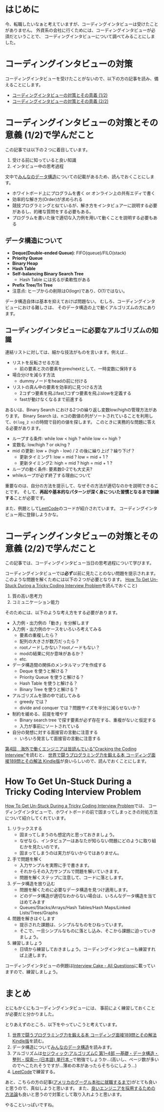 # はじめに

今、転職したいなぁと考えていますが、コーディングインタビューは受けたことがありません。
外資系の会社に行くためには、コーディングインタビューが必須だということで、
コーディングインタビューについて調べてみることにしました。

# コーディングインタビューの対策

コーディングインタビューを受けたことがないので、以下の方の記事を読み、備えることにします。

* [コーディングインタビューの対策とその意義 (1/2)][]
* [コーディングインタビューの対策とその意義 (2/2)][]

# コーディングインタビューの対策とその意義 (1/2)で学んだこと

この記事では以下の２つに着目しています。

1. 受ける前に知っていると良い知識 
2. インタビュー中の思考過程

文中で[みんなのデータ構造][]についての記載があるため、読んでおくことにします。

- ホワイトボード上にプログラムを書く or オンライン上の共有エディで書く
- 効率的な解き方(Order)が求められる
- 競技プログラミングと似ているが、解き方をインタビュアーに説明する必要があるし、的確な質問をする必要もある。
- プログラムを書いた後で適切な入力例を用いて動くことを説明する必要もある

## データ構造について

- **Deque(Double-ended Queue)**: FIFO(queue)/FILO(stack)
- **Priority Queue**
- **Binary Heap**
- **Hash Table**
- **Self-balancing Binary Search Tree**
    - Hash Table には劣るが柔軟性がある
- **Prefix Tree/Tri Tree**
- 注意点: ヒープからの削除はO(logn)であり、O(1)ではない。

データ構造自体は基本を抑えておけば問題ない。
むしろ、コーディングインタビューにおける難しさは、
そのデータ構造の上で動くアルゴリズムの方にあります。

## コーディングインタビューに必要なアルゴリズムの知識

連結リストに対しては、細かな技法がものを言います。例えば...

* リストを反転させる方法
    - 前の要素と次の要素をprev/nextとして、一時変数に保持する
* 場合分けを減らす方法
    - dummyノードをheadの前に付ける
* リストの真ん中の要素を効率的に見つける方法
    - 2コずつ要素を飛ぶfast,1コずつ要素を飛ぶslowを定義する
    - fastが動けなくなるまで前進する

あるいは、Binary Search における2つの繰り返し変数low/highの管理方法があります。
Binary Search は、nコの数値の列がソートされていることを利用して、`O(log_2 n)`の時間で目的の値を探します。
このときに実務的な問題に答える必要があります。

* ループする条件: while low < high ? while low <= high ?
* 変数名: low/high ? or ok/ng ?
* mid の更新: low + (high - low) / 2 の後に繰り上げ？繰り下げ？
    - 更新タイミング1: low = mid ? low = mid + 1 ?
    - 更新タイミング2: high = mid ? high = mid + 1 ?
* ループの動く条件: 要素数0-2でも大丈夫?
* whileループが必ず終了する理由について

重要なのは、自分の方法を提示して、なぜその方法が適切なのかを説明できることです。
そして、**再起や基本的なパターンが深く身についた習慣となるまで訓練する**ことが必要です。

また、例題として[LeetCode][]のコードが紹介されています。
コーディングインタビュー用に登録しようかな。

# コーディングインタビューの対策とその意義 (2/2)で学んだこと

この記事では、コーディングインタビュー当日の思考過程について学びます。

コーディングインタビューでは**必ず**以前に見たことのない問題を提示されます。
このような問題を解くためには以下の２つが必要となります。
[How To Get Un-Stuck During a Tricky Coding Interview Problem][]を読んでおくこと)

1. 質の高い思考力
2. コミュニケーション能力

そのためには、以下のような考え方をする必要があります。

* 入力例・出力例の「動き」を分解します
* 入力例・出力例のケースをいろいろ考えてみる
    - 要素の重複したら？
    - 配列の大きさが数万だったら？
    - rootノードしかない？rootノードもない？
    - modの結果に何か意味があるか？
    - etc.
* データ構造間の関係のメンタルマップを作成する
    - Deque を使うと解ける？
    - Priority Queue を使うと解ける？
    - Hash Table を使うと解ける？
    - Binary Tree を使うと解ける？
* アルゴリズムを頭の中で試してみる
    - greedy では？
    - divide and conquer では？問題サイズを半分に減らせないか？
* 制約を緩める、前提を増やす
    - Binary search tree で探す要素が必ず存在する、重複がないと仮定する
    - 入力が事前にソートされている
* 自分の発想に対する面接官の言動に注意する
    - いろいろ発言して面接官の言動に注意する

[第4回　海外で働くエンジニアは皆読んでいる"Cracking the Coding Interview"][]を読むと、
[世界で闘うプログラミング力を鍛える本 コーディング面接189問とその解法 Kindle版][]が良いらしいので、読んでおくことにします。

# How To Get Un-Stuck During a Tricky Coding Interview Problem

[How To Get Un-Stuck During a Tricky Coding Interview Problem][]では、
コーディングインタビューで、ホワイトボードの前で固まってしまっときの対処方法について紹介してくれています。

1. リラックスする
    - 固まってしまうのも想定内と思っておきましょう。
    - なぜなら、インタビュアーはあなたが知らない問題にどのように取り組むかを見たいのです。
    - 固まってしまうのは実力がないからではありません。
2. 手で問題を解く
    - 入力サンプルを実際に手で書きます。
    - それからその入力サンプルで問題を解いていきます。
    - 問題を解くステップに注意して、コードに落とします。
3. データ構造を放り込む
    - 問題を解くために必要なデータ構造を見つけ適用します。
    - どのデータ構造が適切なわからない場合は、いろんなデータ構造を当てはめてみます
    - Queues/Stacks/Arrays/Hash Tables/Hash Maps/Linked Lists/Trees/Graphs
4. 問題を解きほぐします
    - 提示された課題は、シンプルなものをひねっています。
    - そこで、一旦シンプルなものに落とし込み、そこから課題に迫っていきましょう。
5. 練習しましょう
    - 日頃から練習しておきましょう。コーディングインタビューも練習すれば上達します。

コーディングインタビューの例題は[Interview Cake - All Questions][]に載っていますので、練習しましょう。

# まとめ

とにもかくにもコーディングインタビューには、
事前によく練習しておくことが必要だと分かりました。

とりあえずのところ、以下をやっていこうと考えています。

1. [世界で闘うプログラミング力を鍛える本 コーディング面接189問とその解法 Kindle版][]を読む。
2. データ構造について[みんなのデータ構造][]を読みます。
3. アルゴリズムは[セジウィック:アルゴリズムC 第1~4部 ―基礎・データ構造・整列・探索― (日本語) 単行本 –][]で勉強でしょうか...(高いし、ページ数が多いのでへこたれそうですが...薄めの本があったらそちらにしよう...)
4. [LeetCode][]で練習する。

あと、こちらの方の記事([アメリカのグーグル本社に就職するまで][])がとても良いと思うので、真似しようと思います。
また、[良いエンジニアを採用するための方法論][]も良いと思うので対策として取り入れようと思います。

やることいっぱいですね。

[コーディングインタビューの対策とその意義 (1/2)]: https://en9.hatenablog.com/entry/2019/12/22/134613
[コーディングインタビューの対策とその意義 (2/2)]: https://en9.hatenablog.com/entry/2019/12/23/041236
[みんなのデータ構造]: https://www.lambdanote.com/products/opendatastructures
[LeetCode]: https://leetcode.com/
[How To Get Un-Stuck During a Tricky Coding Interview Problem]: https://www.glassdoor.com/blog/get-unstuck-coding-interview/
[第4回　海外で働くエンジニアは皆読んでいる"Cracking the Coding Interview"]: https://book.mynavi.jp/manatee/detail/id=72404
[世界で闘うプログラミング力を鍛える本 コーディング面接189問とその解法 Kindle版]: https://www.amazon.co.jp/dp/B071GN3JN2/ref=dp-kindle-redirect?_encoding=UTF8&btkr=1
[Interview Cake - All Questions]: https://www.interviewcake.com/all-questions/python
[セジウィック:アルゴリズムC 第1~4部 ―基礎・データ構造・整列・探索― (日本語) 単行本 –]: https://www.amazon.co.jp/E3-82-BB-E3-82-B8-E3-82-A6-E3-82-A3-E3-83-83-E3-82-AF-E3-82-A2-E3-83-AB-E3-82-B4-E3-83-AA-E3-82-B/dp/4764905604/ref=dp_ob_title_bk
[アメリカのグーグル本社に就職するまで]: https://qiita.com/junko_urata/items/cce7f999d967cea9a3af
[良いエンジニアを採用するための方法論]: https://qiita.com/dorarep/items/b9f7f6ff6e1bc344cf0a

